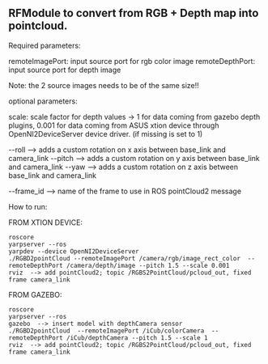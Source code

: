 RFModule to convert from RGB + Depth map into pointcloud.
------

Required parameters:

remoteImagePort: input source port for rgb color image
remoteDepthPort: input source port for depth image

Note: the 2 source images needs to be of the same size!!

optional parameters:

scale: scale factor for depth values -> 1 for data coming from gazebo depth plugins, 0.001 for data coming from ASUS xtion device  through OpenNI2DeviceServer device driver. (if missing is set to 1)

--roll   --> adds a custom rotation on x axis between base_link and camera_link
--pitch  --> adds a custom rotation on y axis between base_link and camera_link
--yaw    --> adds a custom rotation on z axis between base_link and camera_link

--frame_id --> name of the frame to use in ROS pointCloud2 message


How to run:

FROM XTION DEVICE:
```
roscore
yarpserver --ros
yarpdev --device OpenNI2DeviceServer
./RGBD2pointCloud --remoteImagePort /camera/rgb/image_rect_color  --remoteDepthPort /camera/depth/image --pitch 1.5 --scale 0.001
rviz  --> add pointCloud2; topic /RGBS2PointCloud/pcloud_out, fixed frame camera_link
```

FROM GAZEBO:
```
roscore
yarpserver --ros
gazebo  --> insert model with depthCamera sensor
./RGBD2pointCloud  --remoteImagePort /iCub/colorCamera  --remoteDepthPort /iCub/depthCamera --pitch 1.5 --scale 1
rviz  --> add pointCloud2; topic /RGBS2PointCloud/pcloud_out, fixed frame camera_link
```

